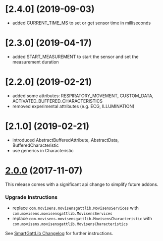 <a name="2.4.0"></a>
# [2.4.0] (2019-09-03)
- added CURRENT_TIME_MS to set or get sensor time in milliseconds

<a name="2.2.0"></a>
# [2.3.0] (2019-04-17)
- added START_MEASUREMENT to start the sensor and set the measurement duration

# [2.2.0] (2019-02-21)
- added some attributes: RESPIRATORY_MOVEMENT, CUSTOM_DATA, ACTIVATED_BUFFERED_CHARACTERISTICS
- removed experimental attributes (e.g. ECG, ILLUMINATION)

<a name="2.2.0"></a>
# [2.1.0] (2019-02-21)
 - introduced AbstractBufferedAttribute, AbstractData, BufferedCharacteristic
 - use generics in Characteristic

<a name="2.0.0"></a>
# [2.0.0](https://github.com/movisens/SmartGattLib/compare/v1.4.0...v2.0.0) (2017-11-07)

This release comes with a significant api change to simplify future addons.

### Upgrade Instructions

* replace ```com.movisens.movisensgattlib.MovisensServices``` with ```com.movisens.movisensgattlib.MovisensServices```
* replace ```com.movisens.movisensgattlib.MovisensCharacteristic``` with ```com.movisens.movisensgattlib.MovisensCharacteristics```

See [SmartGattLib Changelog](https://github.com/movisens/SmartGattLib/blob/master/CHANGELOG.md#300-2017-11-07) for further instructions.